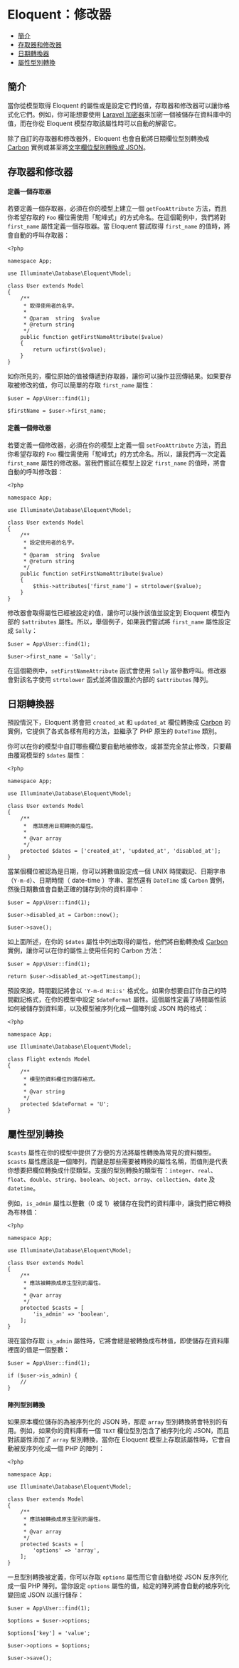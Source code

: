 # Eloquent：修改器

- [簡介](#introduction)
- [存取器和修改器](#accessors-and-mutators)
- [日期轉換器](#date-mutators)
- [屬性型別轉換](#attribute-casting)

<a name="introduction"></a>
## 簡介

當你從模型取得 Eloquent 的屬性或是設定它們的值，存取器和修改器可以讓你格式化它們。例如，你可能想要使用 [Laravel 加密器](/docs/{{version}}/encryption)來加密一個被儲存在資料庫中的值，而在你從 Eloquent 模型存取該屬性時可以自動的解密它。

除了自訂的存取器和修改器外，Eloquent 也會自動將日期欄位型別轉換成 [Carbon](https://github.com/briannesbitt/Carbon) 實例或甚至將[文字欄位型別轉換成 JSON](#attribute-casting)。

<a name="accessors-and-mutators"></a>
## 存取器和修改器

#### 定義一個存取器

若要定義一個存取器，必須在你的模型上建立一個 `getFooAttribute` 方法，而且你希望存取的 `Foo` 欄位需使用「駝峰式」的方式命名。在這個範例中，我們將對 `first_name` 屬性定義一個存取器。當 Eloquent 嘗試取得 `first_name` 的值時，將會自動的呼叫存取器：

    <?php

    namespace App;

    use Illuminate\Database\Eloquent\Model;

    class User extends Model
    {
        /**
         * 取得使用者的名字。
         *
         * @param  string  $value
         * @return string
         */
        public function getFirstNameAttribute($value)
        {
            return ucfirst($value);
        }
    }

如你所見的，欄位原始的值被傳遞到存取器，讓你可以操作並回傳結果。如果要存取被修改的值，你可以簡單的存取 `first_name` 屬性：

    $user = App\User::find(1);

    $firstName = $user->first_name;

#### 定義一個修改器

若要定義一個修改器，必須在你的模型上定義一個 `setFooAttribute` 方法，而且你希望存取的 `Foo` 欄位需使用「駝峰式」的方式命名。所以，讓我們再一次定義 `first_name` 屬性的修改器。當我們嘗試在模型上設定 `first_name` 的值時，將會自動的呼叫修改器：

    <?php

    namespace App;

    use Illuminate\Database\Eloquent\Model;

    class User extends Model
    {
        /**
         * 設定使用者的名字。
         *
         * @param  string  $value
         * @return string
         */
        public function setFirstNameAttribute($value)
        {
            $this->attributes['first_name'] = strtolower($value);
        }
    }

修改器會取得屬性已經被設定的值，讓你可以操作該值並設定到 Eloquent 模型內部的 `$attributes` 屬性。所以，舉個例子，如果我們嘗試將 `first_name` 屬性設定成 `Sally`：

    $user = App\User::find(1);

    $user->first_name = 'Sally';

在這個範例中，`setFirstNameAttribute` 函式會使用 `Sally` 當參數呼叫。修改器會對該名字使用 `strtolower` 函式並將值設置於內部的 `$attributes` 陣列。

<a name="date-mutators"></a>
## 日期轉換器

預設情況下，Eloquent 將會把 `created_at` 和 `updated_at` 欄位轉換成 [Carbon](https://github.com/briannesbitt/Carbon) 的實例，它提供了各式各樣有用的方法，並繼承了 PHP 原生的 `DateTime` 類別。

你可以在你的模型中自訂哪些欄位要自動地被修改，或甚至完全禁止修改，只要藉由覆寫模型的 `$dates` 屬性：

    <?php

    namespace App;

    use Illuminate\Database\Eloquent\Model;

    class User extends Model
    {
        /**
         *  應該應用日期轉換的屬性。
         *
         * @var array
         */
        protected $dates = ['created_at', 'updated_at', 'disabled_at'];
    }

當某個欄位被認為是日期，你可以將數值設定成一個 UNIX 時間戳記、日期字串（`Y-m-d`）、日期時間（ date-time ）字串、當然還有 `DateTime` 或 `Carbon` 實例，然後日期數值會自動正確的儲存到你的資料庫中：

    $user = App\User::find(1);

    $user->disabled_at = Carbon::now();

    $user->save();

如上面所述，在你的 `$dates` 屬性中列出取得的屬性，他們將自動轉換成 [Carbon](https://github.com/briannesbitt/Carbon) 實例，讓你可以在你的屬性上使用任何的 Carbon 方法：

    $user = App\User::find(1);

    return $user->disabled_at->getTimestamp();

預設來說，時間戳記將會以 `'Y-m-d H:i:s'` 格式化。如果你想要自訂你自己的時間戳記格式，在你的模型中設定 `$dateFormat` 屬性。這個屬性定義了時間屬性該如何被儲存到資料庫，以及模型被序列化成一個陣列或 JSON 時的格式：

    <?php

    namespace App;

    use Illuminate\Database\Eloquent\Model;

    class Flight extends Model
    {
        /**
         * 模型的資料欄位的儲存格式。
         *
         * @var string
         */
        protected $dateFormat = 'U';
    }

<a name="attribute-casting"></a>
## 屬性型別轉換

`$casts` 屬性在你的模型中提供了方便的方法將屬性轉換為常見的資料類型。`$casts` 屬性應該是一個陣列，而鍵是那些需要被轉換的屬性名稱，而值則是代表你想要把欄位轉換成什麼類型。支援的型別轉換的類型有：`integer`、`real`、`float`、`double`、`string`、`boolean`、`object`、`array`、`collection`、`date` 及 `datetime`。

例如，`is_admin` 屬性以整數（0 或 1）被儲存在我們的資料庫中，讓我們把它轉換為布林值：

    <?php

    namespace App;

    use Illuminate\Database\Eloquent\Model;

    class User extends Model
    {
        /**
         * 應該被轉換成原生型別的屬性。
         *
         * @var array
         */
        protected $casts = [
            'is_admin' => 'boolean',
        ];
    }

現在當你存取 `is_admin` 屬性時，它將會總是被轉換成布林值，即使儲存在資料庫裡面的值是一個整數：

    $user = App\User::find(1);

    if ($user->is_admin) {
        //
    }

#### 陣列型別轉換

如果原本欄位儲存的為被序列化的 JSON 時，那麼 `array` 型別轉換將會特別的有用。例如，如果你的資料庫有一個 `TEXT` 欄位型別包含了被序列化的 JSON，而且對該屬性添加了 `array` 型別轉換，當你在 Eloquent 模型上存取該屬性時，它會自動被反序列化成一個 PHP 的陣列：

    <?php

    namespace App;

    use Illuminate\Database\Eloquent\Model;

    class User extends Model
    {
        /**
         * 應該被轉換成原生型別的屬性。
         *
         * @var array
         */
        protected $casts = [
            'options' => 'array',
        ];
    }

一旦型別轉換被定義，你可以存取 `options` 屬性而它會自動地從 JSON 反序列化成一個 PHP 陣列。當你設定 `options` 屬性的值，給定的陣列將會自動的被序列化變回成 JSON 以進行儲存：

    $user = App\User::find(1);

    $options = $user->options;

    $options['key'] = 'value';

    $user->options = $options;

    $user->save();
